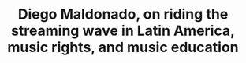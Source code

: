 ---
layout: page
title: Diego Maldonado, on riding the streaming wave in Latin America, music rights, and music education
description: 
img: "assets/img/Diego Maldonado Cover.jpg"
redirect: https://open.spotify.com/episode/3xqUN6GgGA9GjtjvRRrZzP
importance: 8
---